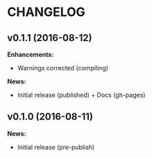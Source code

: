 # CHANGELOG

## v0.1.1 (2016-08-12)

**Enhancements:**

- Warnings corrected (compiling)

**News:**

- Initial release (published) + Docs (gh-pages)

## v0.1.0 (2016-08-11)

**News:**

- Initial release (pre-publish)
